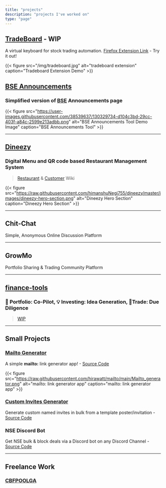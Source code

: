 ```yaml
---
title: "projects"
description: "projects I've worked on"
type: "page"
---
```


## [TradeBoard](https://tradeboard.in) - WIP

A virtual keyboard for stock trading automation. [Firefox Extension Link](https://addons.mozilla.org/en-US/firefox/addon/tradeboard/) - Try it out!

{{< figure src="/img/tradeboard.jpg" alt="tradeboard extension" caption="Tradeboard Extension Demo" >}}

## [BSE Announcements](https://bse-announcements.hirawat.in/)

### Simplified version of [BSE](https://www.bseindia.com/corporates/ann.html) Announcements page

{{< figure src="https://user-images.githubusercontent.com/38539637/130329734-d104c3bd-29cc-403f-a84c-2599e213adbb.png" alt="BSE Announcements Tool Demo Image" caption="BSE Announcements Tool" >}}

---

## [Dineezy](https://github.com/himanshuNegi755/dineezy)

### Digital Menu and QR code based Restaurant Management System

> [Restaurant](https://github.com/himanshuNegi755/dineezy/wiki/Restaurant) & [Customer](https://github.com/himanshuNegi755/dineezy/wiki/Customer) Wiki

{{< figure src="https://raw.githubusercontent.com/himanshuNegi755/dineezy/master/images/dineezy-hero-section.png" alt="Dineezy Hero Section" caption="Dineezy Hero Section" >}}

---

## Chit-Chat

Simple, Anonymous Online Discussion Platform

---

## GrowMo

Portfolio Sharing & Trading Community Platform

---

## [finance-tools](https://share.streamlit.io/hirawatt/finance-tools/main/home.py)

### 🚀 Portfolio: Co-Pilot, 💡 Investing: Idea Generation, 🚦Trade: Due Diligence

> [WIP](https://github.com/hirawatt/finance-tools)

---

## Small Projects

### [Mailto Generator](https://mailto.streamlit.app/)

A simple **mailto:** link generator app! - [Source Code](https://github.com/hirawatt/mailto)

{{< figure src="https://raw.githubusercontent.com/hirawatt/mailto/main/Mailto_generator.png" alt="mailto: link generator app" caption="mailto: link generator app" >}}

### [Custom Invites Generator](https://text-list-to-image.streamlit.app/)

Generate custom named invites in bulk from a template poster/invitation - [Source Code](https://github.com/hirawatt/events-tools)

### NSE Discord Bot

Get NSE bulk & block deals via a Discord bot on any Discord Channel - [Source Code](https://github.com/hirawatt/corp_actions)

---

## Freelance Work

### [CBFPOOLGA](https://cbfpoolga.com/)

